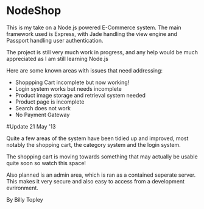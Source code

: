 # NodeShop

This is my take on a Node.js powered E-Commerce system. The main framework used is Express, with Jade handling the view engine and Passport handling user authentication.

The project is still very much work in progress, and any help would be much appreciated as I am still learning Node.js

Here are some known areas with issues that need addressing:

  * Shoppping Cart incomplete but now working!
  * Login system works but needs incomplete
  * Product image storage and retrieval system needed
  * Product page is incomplete
  * Search does not work
  * No Payment Gateway

#Update 21 May '13

Quite a few areas of the system have been tidied up and improved, most notably the shopping cart, the category system and the login system. 

The shopping cart is moving towards something that may actually be usable quite soon so watch this space! 

Also planned is an admin area, which is ran as a contained seperate server. This makes it very secure and also easy to access from a development evrironment.

By Billy Topley